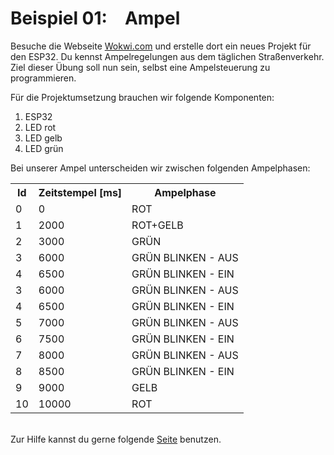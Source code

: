 <h1>Beispiel 01:&emsp;Ampel</h1>

Besuche die Webseite <a href="https://wokwi.com/projects/new/esp32">Wokwi.com</a> und erstelle dort ein neues Projekt für den ESP32. 
Du kennst Ampelregelungen aus dem täglichen Straßenverkehr. Ziel dieser Übung soll nun sein, selbst eine Ampelsteuerung zu programmieren. 

Für die Projektumsetzung brauchen wir folgende Komponenten:
<ol>
  <li>ESP32</li>
  <li>LED rot</li>
  <li>LED gelb</li>
  <li>LED grün</li>
</ol>

Bei unserer Ampel unterscheiden wir zwischen folgenden Ampelphasen:

<table>
  <tr>
    <th>Id</th>
    <th>Zeitstempel [ms]</th>
    <th>Ampelphase</th>
  </tr>
  <tr>
    <td>0</td>
    <td>0</td>
    <td>ROT</td>
  </tr>
  <tr>
    <td>1</td>
    <td>2000</td>
    <td>ROT+GELB</td>
  </tr>
  <tr>
    <td>2</td>
    <td>3000</td>
    <td>GRÜN</td>
  </tr>
  <tr>
    <td>3</td>
    <td>6000</td>
    <td>GRÜN BLINKEN - AUS</td>
  </tr>
  <tr>
    <td>4</td>
    <td>6500</td>
    <td>GRÜN BLINKEN - EIN</td>
  </tr>
  <tr>
    <td>3</td>
    <td>6000</td>
    <td>GRÜN BLINKEN - AUS</td>
  </tr>
  <tr>
    <td>4</td>
    <td>6500</td>
    <td>GRÜN BLINKEN - EIN</td>
  </tr>
  <tr>
    <td>5</td>
    <td>7000</td>
    <td>GRÜN BLINKEN - AUS</td>
  </tr>
  <tr>
    <td>6</td>
    <td>7500</td>
    <td>GRÜN BLINKEN - EIN</td>
  </tr>
  <tr>
    <td>7</td>
    <td>8000</td>
    <td>GRÜN BLINKEN - AUS</td>
  </tr>
  <tr>
    <td>8</td>
    <td>8500</td>
    <td>GRÜN BLINKEN - EIN</td>
  </tr>
  <tr>
    <td>9</td>
    <td>9000</td>
    <td>GELB</td>
  </tr>
  <tr>
    <td>10</td>
    <td>10000</td>
    <td>ROT</td>
  </tr>
</table>
<br>
Zur Hilfe kannst du gerne folgende <a href="../Programmieren.md">Seite</a> benutzen.

